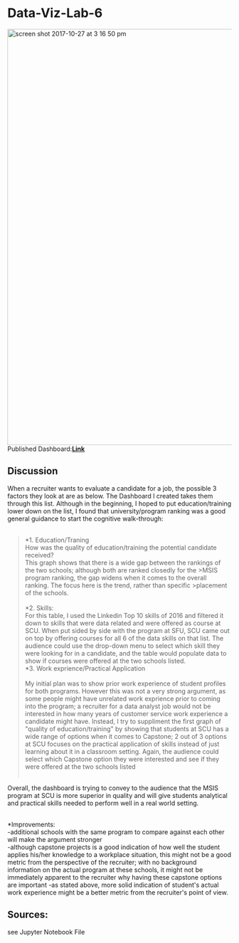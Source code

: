 # Data-Viz-Lab-6<br>
<img width="936" alt="screen shot 2017-10-27 at 3 16 50 pm" src="https://user-images.githubusercontent.com/32026039/32127852-80c4f128-bb2e-11e7-9aa4-84ceabfca04f.png"><br>
Published Dashboard:__[Link](https://public.tableau.com/views/Lab6MSISintheBayAreaDashboard/Dashboard1?:embed=y&:display_count=yes&publish=yes)__<br> 
## Discussion<br>
When a recruiter wants to evaluate a candidate for a job, the possible 3 factors they look at are as below. The Dashboard I created takes them through this list. Although in the beginning, I hoped to put education/training lower down on the list, I found that university/program ranking was a good general guidance to start the cognitive walk-through:<br><br>
>*1. Education/Traning<br>
>How was the quality of education/training the potential candidate received?<br> 
>This graph shows that there is a wide gap between the rankings of the two schools; although both are ranked closedly for the >MSIS program ranking, the gap widens when it comes to the overall ranking. The focus here is the trend, rather than specific >placement of the schools.<br><br>
*2. Skills:<br>
>For this table, I used the Linkedin Top 10 skills of 2016 and filtered it down to skills that were data related and were offered as course at SCU. When put sided by side with the program at SFU, SCU came out on top by offering courses for all 6 of the data skills on that list. The audience could use the drop-down menu to select which skill they were looking for in a candidate, and the table would populate data to show if courses were offered at the two schools listed.<br>
*3. Work exprience/Practical Application<br><br>
>My initial plan was to show prior work experience of student profiles for both programs. However this was not a very strong argument, as some people might have unrelated work exprience prior to coming into the program; a recruiter for a data analyst job would not be interested in how many years of customer service work experience a candidate might have. Instead, I try to suppliment the first graph of "quality of education/training" by showing that students at SCU has a wide range of options when it comes to Capstone; 2 out of 3 options at SCU focuses on the practical application of skills instead of just learning about it in a classroom setting. Again, the audience could select which Capstone option they were interested and see if they were offered at the two schools listed<br><br>

Overall, the dashboard is trying to convey to the audience that the MSIS program at SCU is more superior in quality and will give students analytical and practical skills needed to perform well in a real world setting.<br><br>

*Improvements: <br>
-additional schools with the same program to compare against each other will make the argument stronger<br>
-although capstone projects is a good indication of how well the student applies his/her knowledge to a workplace situation, this might not be a good metric from the perspective of the recruiter; with no background information on the actual program at these schools, it might not be immediately apparent to the recruiter why having these capstone options are important
-as stated above, more solid indication of student's actual work experience might be a better metric from the recruiter's point of view. 

## Sources:<br>
see Jupyter Notebook File



